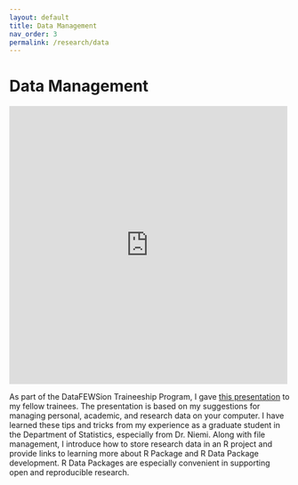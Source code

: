 ```yaml
---
layout: default
title: Data Management
nav_order: 3
permalink: /research/data
---
```


Data Management
==========

<iframe width="500" height="500" src="https://rpubs.com/clabuzze/datamanagement" frameborder="0" allowfullscreen></iframe>

As part of the DataFEWSion Traineeship Program, I gave [this presentation](https://rpubs.com/clabuzze/datamanagement) to my fellow trainees. The presentation is based on my suggestions for managing personal, academic, and research data on your computer. I have learned these tips and tricks from my experience as a graduate student in the Department of Statistics, especially from Dr. Niemi. Along with file management, I introduce how to store research data in an R project and provide links to learning more about R Package and R Data Package development. R Data Packages are especially convenient in supporting open and reproducible research.
